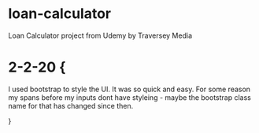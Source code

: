 # loan-calculator
Loan Calculator project from Udemy by Traversey Media

# 2-2-20 {
  I used bootstrap to style the UI. It was so quick and easy. For some reason my spans before my inputs dont have styleing - maybe the bootstrap class name for that has changed since then. 

  
}